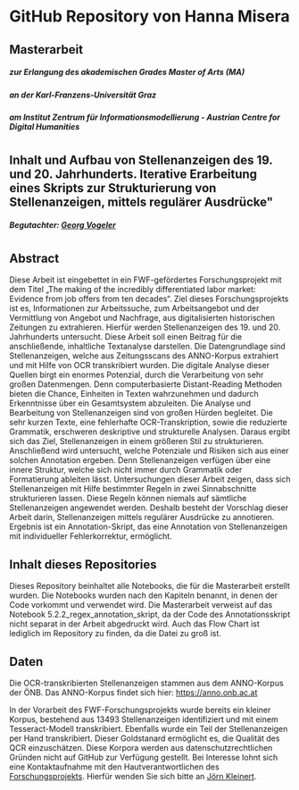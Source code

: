 # GitHub Repository von Hanna Misera


## Masterarbeit 

##### zur Erlangung des akademischen Grades Master of Arts (MA) 

##### an der Karl-Franzens-Universität Graz 
##### am Institut Zentrum für Informationsmodellierung - Austrian Centre for Digital Humanities

#


## Inhalt und Aufbau von Stellenanzeigen des 19. und 20. Jahrhunderts. Iterative Erarbeitung eines Skripts zur Strukturierung von Stellenanzeigen, mittels regulärer Ausdrücke" 



##### Begutachter: [Georg Vogeler](https://online.uni-graz.at/kfu_online/visitenkarte.show_vcard?pPersonenGruppe=3&pPersonenId=27A89EA24D11359E)
#



## Abstract
Diese Arbeit ist eingebettet in ein FWF-gefördertes Forschungsprojekt mit dem Titel „The making of the incredibly differentiated labor market: Evidence from job offers from ten decades“. Ziel dieses Forschungsprojekts ist es, Informationen zur Arbeitssuche, zum Arbeitsangebot und der Vermittlung von Angebot und Nachfrage, aus digitalisierten historischen Zeitungen zu extrahieren. Hierfür werden Stellenanzeigen des 19. und 20. Jahrhunderts untersucht. Diese Arbeit soll einen Beitrag für die anschließende, inhaltliche Textanalyse darstellen.
Die Datengrundlage sind Stellenanzeigen, welche aus Zeitungsscans des ANNO-Korpus extrahiert und mit Hilfe von OCR transkribiert wurden. Die digitale Analyse dieser Quellen birgt ein enormes Potenzial, durch die Verarbeitung von sehr großen Datenmengen. Denn computerbasierte Distant-Reading Methoden bieten die Chance, Einheiten in Texten wahrzunehmen und dadurch Erkenntnisse über ein Gesamtsystem abzuleiten. 
Die Analyse und Bearbeitung von Stellenanzeigen sind von großen Hürden begleitet. Die sehr kurzen Texte, eine fehlerhafte OCR-Transkription, sowie die reduzierte Grammatik, erschweren deskriptive und strukturelle Analysen. Daraus ergibt sich das Ziel, Stellenanzeigen in einem größeren Stil zu strukturieren. Anschließend wird untersucht, welche Potenziale und Risiken sich aus einer solchen Annotation ergeben.
Denn Stellenanzeigen verfügen über eine innere Struktur, welche sich nicht immer durch Grammatik oder Formatierung ableiten lässt. 
Untersuchungen dieser Arbeit zeigen, dass sich Stellenanzeigen mit Hilfe bestimmter Regeln in zwei Sinnabschnitte strukturieren lassen. Diese Regeln können  niemals auf sämtliche Stellenanzeigen angewendet werden. Deshalb besteht der Vorschlag dieser Arbeit darin, Stellenanzeigen mittels regulärer Ausdrücke zu annotieren. Ergebnis ist ein Annotation-Skript, das eine Annotation von Stellenanzeigen mit individueller Fehlerkorrektur, ermöglicht. 

## Inhalt dieses Repositories 
Dieses Repository beinhaltet alle Notebooks, die für die Masterarbeit erstellt wurden. 
Die Notebooks wurden nach den Kapiteln benannt, in denen der Code vorkommt und verwendet wird. 
Die Masterarbeit verweist auf das Notebook 5.2.2_regex_annotation_skript, da der Code des Annotationsskript nicht separat in der Arbeit abgedruckt wird. Auch das Flow Chart ist lediglich im Repository zu finden, da die Datei zu groß ist. 


## Daten 
Die OCR-transkribierten Stellenanzeigen stammen aus dem ANNO-Korpus der ÖNB. Das ANNO-Korpus findet sich hier: https://anno.onb.ac.at 

In der Vorarbeit des FWF-Forschungsprojekts wurde bereits ein kleiner Korpus, bestehend aus 13493 Stellenanzeigen identifiziert und mit einem Tesseract-Modell transkribiert. Ebenfalls wurde ein Teil der Stellenanzeigen per Hand transkribiert. Dieser Goldstanard ermöglicht es, die Qualität des QCR einzuschätzen.
Diese Korpora werden aus datenschutzrechtlichen Gründen nicht auf GitHub zur Verfügung gestellt. Bei Interesse lohnt sich eine Kontaktaufnahme mit den Hautverantwortlichen des [Forschungsprojekts](https://online.uni-graz.at/kfu_online/wbForschungsportal.cbShowPortal?pPersonNr=80075&pMode=E&pCallType=PROJ&pLevel=PERS). 
Hierfür wenden Sie sich bitte an [Jörn Kleinert](https://online.uni-graz.at/kfu_online/visitenkarte.show_vcard?pPersonenId=3C898C155E0707D9&pPersonenGruppe=3). 
